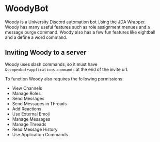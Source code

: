 # WoodyBot
Woody is a University Discord automation bot Using the JDA Wrapper. Woody has many useful features such as role assignment menues and a message purge command. Woody also has a few fun features like eightball and a define a word command.  

## Inviting Woody to a server
Woody uses slash commands, so it must have `&scope=bot+applications.commands` at the end of the invite url. 

To function Woody also requires the following permissions:
- View Channels
- Manage Roles
- Send Messages
- Send Messages in Threads
- Add Reactions
- Use External Emoji
- Manage Messages
- Manage Threads
- Read Message History
- Use Application Commands
